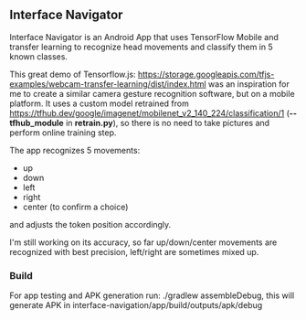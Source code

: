 
## Interface Navigator

Interface Navigator is an Android App that uses TensorFlow Mobile and transfer learning to recognize head movements and classify them in 5 known classes. 

This great demo of Tensorflow.js: https://storage.googleapis.com/tfjs-examples/webcam-transfer-learning/dist/index.html was an inspiration for me to create a similar camera gesture recognition software, but on a mobile platform.
It uses a custom model retrained from https://tfhub.dev/google/imagenet/mobilenet_v2_140_224/classification/1 (**--tfhub_module** in **retrain.py**), so there is no need to take pictures and perform online training step.

The app recognizes 5 movements:
- up
- down
- left
- right
- center (to confirm a choice)

and adjusts the token position accordingly.

I'm still working on its accuracy, so far up/down/center movements are recognized with best precision, left/right are sometimes mixed up.

### Build

For app testing and APK generation run: ./gradlew assembleDebug, this will generate APK in interface-navigation/app/build/outputs/apk/debug 